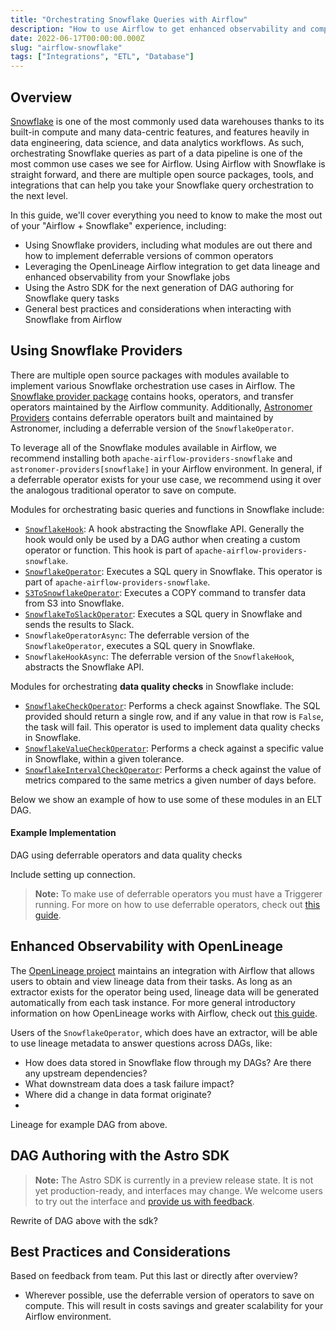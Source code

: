 ```yaml
---
title: "Orchestrating Snowflake Queries with Airflow"
description: "How to use Airflow to get enhanced observability and compute savings while orchestrating your Snowflake jobs."
date: 2022-06-17T00:00:00.000Z
slug: "airflow-snowflake"
tags: ["Integrations", "ETL", "Database"]
---
```


## Overview

[Snowflake](https://www.snowflake.com/) is one of the most commonly used data warehouses thanks to its built-in compute and many data-centric features, and features heavily in data engineering, data science, and data analytics workflows. As such, orchestrating Snowflake queries as part of a data pipeline is one of the most common use cases we see for Airflow. Using Airflow with Snowflake is straight forward, and there are multiple open source packages, tools, and integrations that can help you take your Snowflake query orchestration to the next level.

In this guide, we'll cover everything you need to know to make the most out of your "Airflow + Snowflake" experience, including:

- Using Snowflake providers, including what modules are out there and how to implement deferrable versions of common operators
- Leveraging the OpenLineage Airflow integration to get data lineage and enhanced observability from your Snowflake jobs
- Using the Astro SDK for the next generation of DAG authoring for Snowflake query tasks
- General best practices and considerations when interacting with Snowflake from Airflow

## Using Snowflake Providers

There are multiple open source packages with modules available to implement various Snowflake orchestration use cases in Airflow. The [Snowflake provider package](https://registry.astronomer.io/providers/snowflake) contains hooks, operators, and transfer operators maintained by the Airflow community. Additionally, [Astronomer Providers](https://github.com/astronomer/astronomer-providers) contains deferrable operators built and maintained by Astronomer, including a deferrable version of the `SnowflakeOperator`. 

To leverage all of the Snowflake modules available in Airflow, we recommend installing both `apache-airflow-providers-snowflake` and `astronomer-providers[snowflake]` in your Airflow environment. In general, if a deferrable operator exists for your use case, we recommend using it over the analogous traditional operator to save on compute.

Modules for orchestrating basic queries and functions in Snowflake include:

- [`SnowflakeHook`](https://registry.astronomer.io/providers/snowflake/modules/snowflakehook): A hook abstracting the Snowflake API. Generally the hook would only be used by a DAG author when creating a custom operator or function. This hook is part of `apache-airflow-providers-snowflake`. 
- [`SnowflakeOperator`](https://registry.astronomer.io/providers/snowflake/modules/snowflakeoperator): Executes a SQL query in Snowflake. This operator is part of `apache-airflow-providers-snowflake`.
- [`S3ToSnowflakeOperator`](https://registry.astronomer.io/providers/snowflake/modules/s3tosnowflakeoperator): Executes a COPY command to transfer data from S3 into Snowflake.
- [`SnowflakeToSlackOperator`](https://registry.astronomer.io/providers/snowflake/modules/snowflaketoslackoperator): Executes a SQL query in Snowflake and sends the results to Slack.
- `SnowflakeOperatorAsync`: The deferrable version of the `SnowflakeOperator`, executes a SQL query in Snowflake.
- `SnowflakeHookAsync`: The deferrable version of the `SnowflakeHook`, abstracts the Snowflake API.

Modules for orchestrating **data quality checks** in Snowflake include:

- [`SnowflakeCheckOperator`](https://registry.astronomer.io/providers/snowflake/modules/snowflakecheckoperator): Performs a check against Snowflake. The SQL provided should return a single row, and if any value in that row is `False`, the task will fail. This operator is used to implement data quality checks in Snowflake.
- [`SnowflakeValueCheckOperator`](https://registry.astronomer.io/providers/snowflake/modules/snowflakecheckoperator): Performs a check against a specific value in Snowflake, within a given tolerance. 
- [`SnowflakeIntervalCheckOperator`](https://registry.astronomer.io/providers/snowflake/modules/snowflakeintervalcheckoperator): Performs a check against the value of metrics compared to the same metrics a given number of days before. 

Below we show an example of how to use some of these modules in an ELT DAG.

#### Example Implementation

DAG using deferrable operators and data quality checks

Include setting up connection.

> **Note:** To make use of deferrable operators you must have a Triggerer running. For more on how to use deferrable operators, check out [this guide](https://www.astronomer.io/guides/deferrable-operators).

## Enhanced Observability with OpenLineage

The [OpenLineage project](https://openlineage.io/) maintains an integration with Airflow that allows users to obtain and view lineage data from their tasks. As long as an extractor exists for the operator being used, lineage data will be generated automatically from each task instance. For more general introductory information on how OpenLineage works with Airflow, check out [this guide](https://www.astronomer.io/guides/airflow-openlineage).

Users of the `SnowflakeOperator`, which does have an extractor, will be able to use lineage metadata to answer questions across DAGs, like:

- How does data stored in Snowflake flow through my DAGs? Are there any upstream dependencies?
- What downstream data does a task failure impact?
- Where did a change in data format originate?
- 



Lineage for example DAG from above.

## DAG Authoring with the Astro SDK

> **Note:** The Astro SDK is currently in a preview release state. It is not yet production-ready, and interfaces may change. We welcome users to try out the interface and [provide us with feedback](https://github.com/astronomer/astro-sdk).

Rewrite of DAG above with the sdk?

## Best Practices and Considerations

Based on feedback from team. Put this last or directly after overview?

- Wherever possible, use the deferrable version of operators to save on compute. This will result in costs savings and greater scalability for your Airflow environment. 

